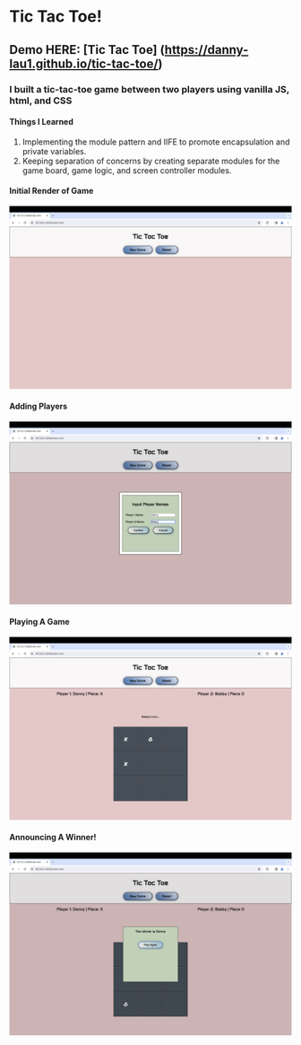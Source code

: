 # Tic Tac Toe!

## Demo HERE: [Tic Tac Toe] (https://danny-lau1.github.io/tic-tac-toe/)

### I built a tic-tac-toe game between two players using vanilla JS, html, and CSS

#### Things I Learned

1. Implementing the module pattern and IIFE to promote encapsulation and private variables. 
2. Keeping separation of concerns by creating separate modules for the game board, game logic, and screen controller modules.

#### Initial Render of Game

![start of game](images/start.png)

#### Adding Players

![Adding Players](images/names.png)

#### Playing A Game

![Playing A Game](images/playing.png)

#### Announcing A Winner!

![Winner](images/winner.png)

